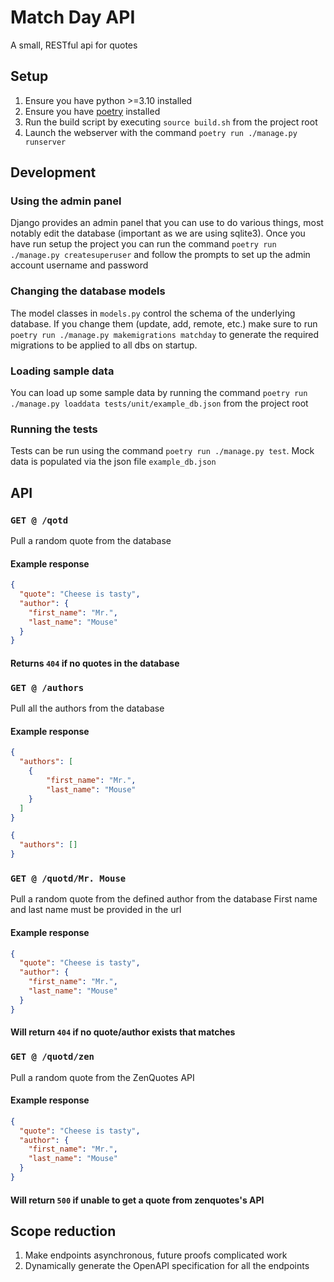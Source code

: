 # Match Day API

A small, RESTful api for quotes

## Setup

1. Ensure you have python >=3.10 installed
2. Ensure you have [poetry](https://python-poetry.org/docs/) installed
3. Run the build script by executing `source build.sh` from the project root
4. Launch the webserver with the command `poetry run ./manage.py runserver`

## Development

### Using the admin panel
Django provides an admin panel that you can use to do various things, most notably 
edit the database (important as we are using sqlite3). Once you have run setup the 
project you can run the command `poetry run ./manage.py createsuperuser` and follow 
the prompts to set up the admin account username and password

### Changing the database models
The model classes in `models.py` control the schema of the underlying database. 
If you change them (update, add, remote, etc.) make sure to run 
`poetry run ./manage.py makemigrations matchday` to generate the required migrations 
to be applied to all dbs on startup.

### Loading sample data
You can load up some sample data by running the command 
`poetry run ./manage.py loaddata tests/unit/example_db.json` from the project root

### Running the tests
Tests can be run using the command `poetry run ./manage.py test`. Mock data is populated
via the json file `example_db.json`

## API

### `GET @ /qotd`

Pull a random quote from the database

#### Example response
```json
{
  "quote": "Cheese is tasty",
  "author": {
    "first_name": "Mr.",
    "last_name": "Mouse"
  }
}
```

#### Returns `404` if no quotes in the database

### `GET @ /authors`

Pull all the authors from the database

#### Example response
```json
{
  "authors": [
    {
        "first_name": "Mr.",
        "last_name": "Mouse"
    }
  ]
}
```
```json
{
  "authors": []
}
```

### `GET @ /quotd/Mr. Mouse`

Pull a random quote from the defined author from the database
First name and last name must be provided in the url

#### Example response
```json
{
  "quote": "Cheese is tasty",
  "author": {
    "first_name": "Mr.",
    "last_name": "Mouse"
  }
}
```

#### Will return `404` if no quote/author exists that matches

### `GET @ /quotd/zen`

Pull a random quote from the ZenQuotes API

#### Example response
```json
{
  "quote": "Cheese is tasty",
  "author": {
    "first_name": "Mr.",
    "last_name": "Mouse"
  }
}
```

#### Will return `500` if unable to get a quote from zenquotes's API

## Scope reduction
1. Make endpoints asynchronous, future proofs complicated work
2. Dynamically generate the OpenAPI specification for all the endpoints